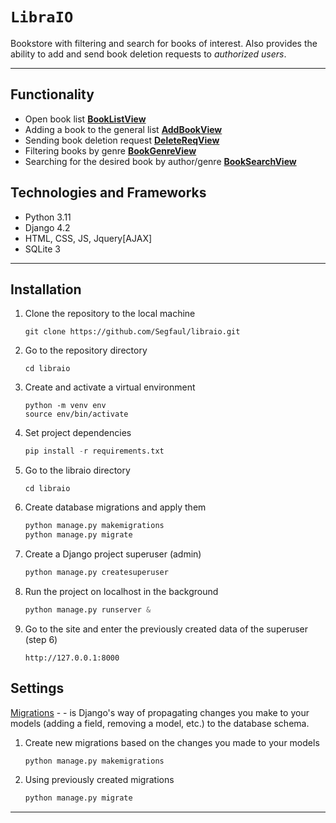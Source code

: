 # `LibraIO`

Bookstore with filtering and search for books of interest. Also provides the ability to add and send book deletion requests to *authorized users*.
___
## Functionality
- Open book list [**BookListView**](https://github.com/Segfaul/libraio/blob/fbda70819b09165a13bda165ce84f51478db227f/libraio/books/views.py#L14-L23)
- Adding a book to the general list [**AddBookView**](https://github.com/Segfaul/libraio/blob/fbda70819b09165a13bda165ce84f51478db227f/libraio/books/views.py#L36-L54)
- Sending book deletion request [**DeleteReqView**](https://github.com/Segfaul/libraio/blob/fbda70819b09165a13bda165ce84f51478db227f/libraio/books/views.py#L117-L135)
- Filtering books by genre [**BookGenreView**](https://github.com/Segfaul/libraio/blob/fbda70819b09165a13bda165ce84f51478db227f/libraio/books/views.py#L151-L163)
- Searching for the desired book by author/genre [**BookSearchView**](https://github.com/Segfaul/libraio/blob/fbda70819b09165a13bda165ce84f51478db227f/libraio/books/views.py#L166-L181)

## Technologies and Frameworks
- Python 3.11 
- Django 4.2
- HTML, CSS, JS, Jquery[AJAX]
- SQLite 3

___

## Installation

1. Clone the repository to the local machine

    ```shell
    git clone https://github.com/Segfaul/libraio.git
    ```

2. Go to the repository directory

    ```shell
    cd libraio
    ```

3. Create and activate a virtual environment

    ```shell
    python -m venv env
    source env/bin/activate
    ```
4. Set project dependencies

    ```python
    pip install -r requirements.txt
    ```

4. Go to the libraio directory

    ```shell
    cd libraio
    ```

5. Create database migrations and apply them

    ```python
    python manage.py makemigrations
    python manage.py migrate
    ```

6. Create a Django project superuser (admin)

    ```python
    python manage.py createsuperuser
    ```

7. Run the project on localhost in the background

    ```python
    python manage.py runserver &
    ```

8. Go to the site and enter the previously created data of the superuser (step 6)

    ```shell
    http://127.0.0.1:8000
    ```

## Settings

[Migrations](https://docs.djangoproject.com/en/4.2/topics/migrations/) - - is Django's way of propagating changes you make to your models (adding a field, removing a model, etc.) to the database schema.

1. Create new migrations based on the changes you made to your models

    ```python
    python manage.py makemigrations
    ```

2. Using previously created migrations

    ```python
    python manage.py migrate
    ```

___
